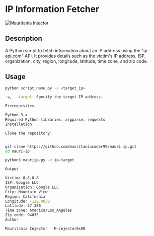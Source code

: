 # IP Information Fetcher

![Mauritania Injector](link-to-image)

## Description

A Python script to fetch information about an IP address using the "ip-api.com" API. It provides details such as the victim's IP address, ISP, organization, city, region, longitude, latitude, time zone, and zip code.

## Usage

```bash
python script_name.py -v <target_ip>

-v, --target: Specify the target IP address.

Prerequisites

Python 3.x
Required Python libraries: argparse, requests
Installation

Clone the repository:


git clone https://github.com/mauritaniacoder99/mauri-ip.git
cd mauri-ip

python3 mauriip.py -v ip-target

Output

Victim: 8.8.8.8
ISP: Google LLC
Organisation: Google LLC
City: Mountain View
Region: California
Longitude: -122.0838
Latitude: 37.386
Time zone: America/Los_Angeles
Zip code: 94035
Author

Mauritania Injector - M-injector0x00
